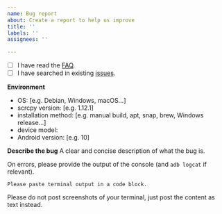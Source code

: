 ```yaml
---
name: Bug report
about: Create a report to help us improve
title: ''
labels: ''
assignees: ''

---
```


- [ ] I have read the [FAQ](https://github.com/Genymobile/scrcpy/blob/master/FAQ.md).
- [ ] I have searched in existing [issues](https://github.com/Genymobile/scrcpy/issues).

**Environment**

- OS: [e.g. Debian, Windows, macOS...]
- scrcpy version: [e.g. 1.12.1]
- installation method: [e.g. manual build, apt, snap, brew, Windows release...]
- device model:
- Android version: [e.g. 10]

**Describe the bug**
A clear and concise description of what the bug is.

On errors, please provide the output of the console (and `adb logcat` if relevant).

```
Please paste terminal output in a code block.
```

Please do not post screenshots of your terminal, just post the content as text instead.
